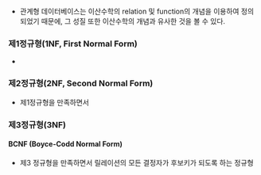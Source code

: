 #
- 관계형 데이터베이스는 이산수학의 relation 및 function의 개념을 이용하여 정의되었기 때문에, 그 성질 또한 이산수학의 개념과 유사한 것을 볼 수 있다.

### 제1정규형(1NF, First Normal Form)
- 

### 제2정규형(2NF, Second Normal Form)
- 제1정규형을 만족하면서 

### 제3정규형(3NF)

#### BCNF (Boyce-Codd Normal Form)
- 제3 정규형을 만족하면서 릴레이션의 모든 결정자가 후보키가 되도록 하는 정규형 


